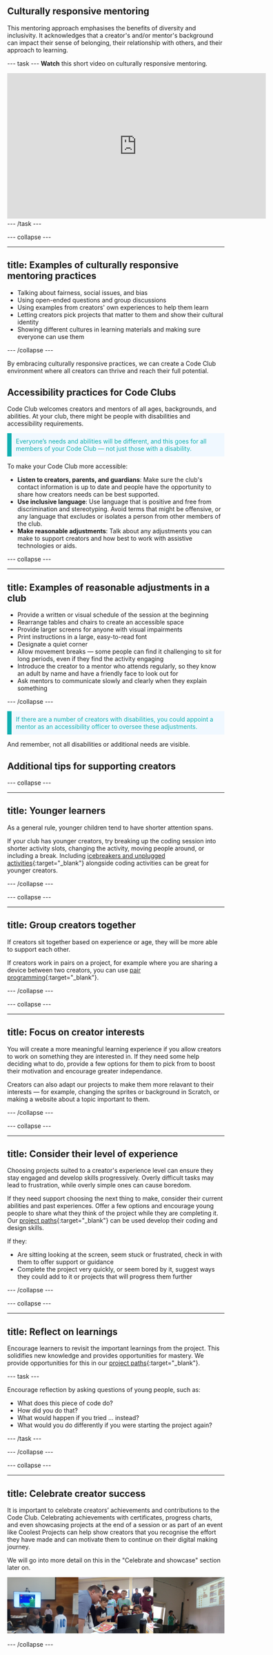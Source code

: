 ## Culturally responsive mentoring

This mentoring approach emphasises the benefits of diversity and inclusivity. It acknowledges that a creator's and/or mentor's background can impact their sense of belonging, their relationship with others, and their approach to learning.

--- task ---
**Watch** this short video on culturally responsive mentoring.
<iframe width="600" height="337" src="https://www.youtube.com/embed/2tM-C2X9rAY" title="Culturally responsive mentoring practices in your Code Club" frameborder="0" allow="accelerometer; autoplay; clipboard-write; encrypted-media; gyroscope; picture-in-picture; web-share" referrerpolicy="strict-origin-when-cross-origin" allowfullscreen></iframe>
--- /task ---

--- collapse ---

---
title: Examples of culturally responsive mentoring practices
---  

+ Talking about fairness, social issues, and bias
+ Using open-ended questions and group discussions
+ Using examples from creators' own experiences to help them learn
+ Letting creators pick projects that matter to them and show their cultural identity
+ Showing different cultures in learning materials and making sure everyone can use them

--- /collapse ---

By embracing culturally responsive practices, we can create a Code Club environment where all creators can thrive and reach their full potential.

## Accessibility practices for Code Clubs
Code Club welcomes creators and mentors of all ages, backgrounds, and abilities. At your club, there might be people with disabilities and accessibility requirements.

<p style="border-left: solid; border-width:10px; border-color: #0faeb0; background-color: aliceblue; padding: 10px;">
<span style="color: #0faeb0">Everyone’s needs and abilities will be different, and this goes for all members of your Code Club — not just those with a disability.</p>
  
To make your Code Club more accessible:

+ **Listen to creators, parents, and guardians**: Make sure the club's contact information is up to date and people have the opportunity to share how creators needs can be best supported.
+ **Use inclusive language**: Use language that is positive and free from discrimination and stereotyping. Avoid terms that might be offensive, or any language that excludes or isolates a person from other members of the club. 
+ **Make reasonable adjustments**: Talk about any adjustments you can make to support creators and how best to work with assistive technologies or aids.

--- collapse ---
  
---
title: Examples of reasonable adjustments in a club
---

+ Provide a written or visual schedule of the session at the beginning
+ Rearrange tables and chairs to create an accessible space
+ Provide larger screens for anyone with visual impairments
+ Print instructions in a large, easy-to-read font
+ Designate a quiet corner
+ Allow movement breaks — some people can find it challenging to sit for long periods, even if they find the activity engaging
+ Introduce the creator to a mentor who attends regularly, so they know an adult by name and have a friendly face to look out for
+ Ask mentors to communicate slowly and clearly when they explain something

--- /collapse ---

<p style="border-left: solid; border-width:10px; border-color: #0faeb0; background-color: aliceblue; padding: 10px;">
<span style="color: #0faeb0">If there are a number of creators with disabilities, you could appoint a mentor as an accessibility officer to oversee these adjustments.</p>

And remember, not all disabilities or additional needs are visible.


## Additional tips for supporting creators


--- collapse ---
  
---
title: Younger learners
---
As a general rule, younger children tend to have shorter attention spans.

If your club has younger creators, try breaking up the coding session into shorter activity slots, changing the activity, moving people around, or including a break.
Including [icebreakers and unplugged activities](https://codeclub.org/en/resources/activities){:target="_blank"} alongside coding activities can be great for younger creators.

--- /collapse ---


--- collapse ---

---
title: Group creators together
---
If creators sit together based on experience or age, they will be more able to support each other.

If creators work in pairs on a project, for example where you are sharing a device between two creators, you can use [pair programming](https://static.teachcomputing.org/pedagogy/QR3-Pair-programming.pdf){:target="_blank"}. 

--- /collapse ---
  


  
--- collapse ---
  
---
title: Focus on creator interests
---
You will create a more meaningful learning experience if you allow creators to work on something they are interested in. If they need some help deciding what to do, provide a few options for them to pick from to boost their motivation and encourage greater independance. 

Creators can also adapt our projects to make them more relavant to their interests — for example, changing the sprites or background in Scratch, or making a website about a topic important to them.

--- /collapse ---


--- collapse ---
  
---
title: Consider their level of experience
---
Choosing projects suited to a creator's experience level can ensure they stay engaged and develop skills progressively. Overly difficult tasks may lead to frustration, while overly simple ones can cause boredom.

If they need support choosing the next thing to make, consider their current abilities and past experiences. Offer a few options and encourage young people to share what they think of the project while they are completing it. Our [project paths](https://projects.raspberrypi.org/en/paths){:target="_blank"} can be used develop their coding and design skills.

If they:
- Are sitting looking at the screen, seem stuck or frustrated, check in with them to offer support or guidance
- Complete the project very quickly, or seem bored by it, suggest ways they could add to it or projects that will progress them further

--- /collapse ---


--- collapse ---
  
---
title: Reflect on learnings
--- 
Encourage learners to revisit the important learnings from the project. This solidifies new knowledge and provides opportunities for mastery. We provide opportunities for this in our [project paths](https://projects.raspberrypi.org/en/paths){:target="_blank"}.

--- task ---

Encourage reflection by asking questions of young people, such as:
+ What does this piece of code do?
+ How did you do that?
+ What would happen if you tried … instead? 
+ What would you do differently if you were starting the project again?

--- /task ---

--- /collapse ---


--- collapse ---
  
---
title: Celebrate creator success
---
It is important to celebrate creators’ achievements and contributions to the Code Club. Celebrating achievements with certificates, progress charts, and even showcasing projects at the end of a session or as part of an event like Coolest Projects can help show creators that you recognise the effort they have made and can motivate them to continue on their digital making journey. 

We will go into more detail on this in the "Celebrate and showcase" section later on.

![Examples of young people showcasing their projects. Image credit: @yukiko_kikuchi, @SandraMaguire and @arucoderdojo.](images/Showcase.png)

--- /collapse ---


